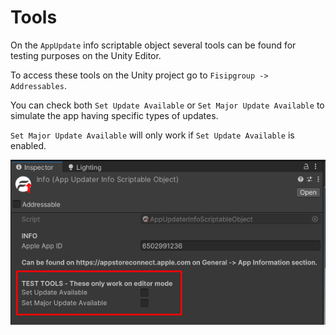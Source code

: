 # Tools
On the `AppUpdate` info scriptable object several tools can be found for testing purposes on the Unity Editor. 

To access these tools on the Unity project go to `Fisipgroup -> Addressables`.

You can check both `Set Update Available` or `Set Major Update Available` to simulate the app having specific types of updates.

`Set Major Update Available` will only work if `Set Update Available` is enabled.

![Info ScriptableObject](images/custompackage/appupdate/custompackage_appupdate_tools_1.png)